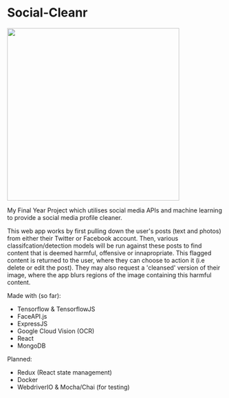 # Social-Cleanr

<img src="https://raw.githubusercontent.com/Foxyf76/Social-Cleanr/master/logo.png" width="400">

My Final Year Project which utilises social media APIs and machine learning to provide a social media profile cleaner.

This web app works by first pulling down the user's posts (text and photos) from either their Twitter or Facebook account. Then,
various classifcation/detection models will be run against these posts to find content that is deemed harmful, offensive or innapropriate.
This flagged content is returned to the user, where they can choose to action it (i.e delete or edit the post). They may also request a 'cleansed' version of their image, where the app blurs regions of the image containing this harmful content.

Made with (so far):
- Tensorflow & TensorflowJS
- FaceAPI.js
- ExpressJS
- Google Cloud Vision (OCR)
- React
- MongoDB

Planned: 
- Redux (React state management)
- Docker
- WebdriverIO & Mocha/Chai (for testing)
